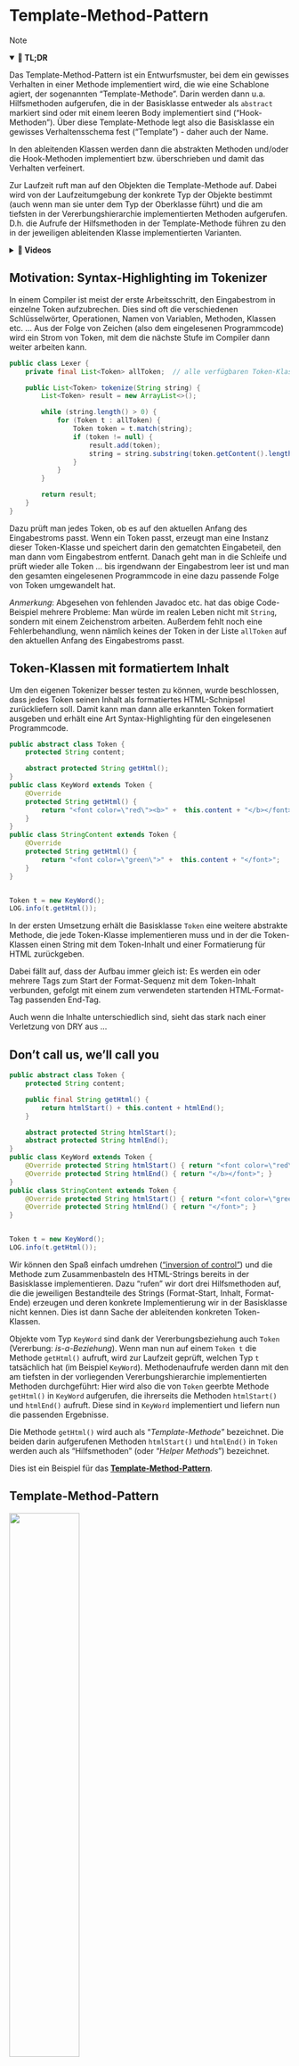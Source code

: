 # Template-Method-Pattern

> [!NOTE]
>
> <details open>
>
> <summary><strong>🎯 TL;DR</strong></summary>
>
> Das Template-Method-Pattern ist ein Entwurfsmuster, bei dem ein
> gewisses Verhalten in einer Methode implementiert wird, die wie eine
> Schablone agiert, der sogenannten “Template-Methode”. Darin werden
> dann u.a. Hilfsmethoden aufgerufen, die in der Basisklasse entweder
> als `abstract` markiert sind oder mit einem leeren Body implementiert
> sind (“Hook-Methoden”). Über diese Template-Methode legt also die
> Basisklasse ein gewisses Verhaltensschema fest (“Template”) - daher
> auch der Name.
>
> In den ableitenden Klassen werden dann die abstrakten Methoden
> und/oder die Hook-Methoden implementiert bzw. überschrieben und damit
> das Verhalten verfeinert.
>
> Zur Laufzeit ruft man auf den Objekten die Template-Methode auf. Dabei
> wird von der Laufzeitumgebung der konkrete Typ der Objekte bestimmt
> (auch wenn man sie unter dem Typ der Oberklasse führt) und die am
> tiefsten in der Vererbungshierarchie implementierten Methoden
> aufgerufen. D.h. die Aufrufe der Hilfsmethoden in der Template-Methode
> führen zu den in der jeweiligen ableitenden Klasse implementierten
> Varianten.
>
> </details>
>
> <details>
>
> <summary><strong>🎦 Videos</strong></summary>
>
> - [VL Template-Method-Pattern](https://youtu.be/EE-n2T6AO-g)
>
> </details>

## Motivation: Syntax-Highlighting im Tokenizer

In einem Compiler ist meist der erste Arbeitsschritt, den Eingabestrom
in einzelne Token aufzubrechen. Dies sind oft die verschiedenen
Schlüsselwörter, Operationen, Namen von Variablen, Methoden, Klassen
etc. … Aus der Folge von Zeichen (also dem eingelesenen Programmcode)
wird ein Strom von Token, mit dem die nächste Stufe im Compiler dann
weiter arbeiten kann.

``` java
public class Lexer {
    private final List<Token> allToken;  // alle verfügbaren Token-Klassen

    public List<Token> tokenize(String string) {
        List<Token> result = new ArrayList<>();

        while (string.length() > 0) {
            for (Token t : allToken) {
                Token token = t.match(string);
                if (token != null) {
                    result.add(token);
                    string = string.substring(token.getContent().length(), string.length());
                }
            }
        }

        return result;
    }
}
```

Dazu prüft man jedes Token, ob es auf den aktuellen Anfang des
Eingabestroms passt. Wenn ein Token passt, erzeugt man eine Instanz
dieser Token-Klasse und speichert darin den gematchten Eingabeteil, den
man dann vom Eingabestrom entfernt. Danach geht man in die Schleife und
prüft wieder alle Token … bis irgendwann der Eingabestrom leer ist und
man den gesamten eingelesenen Programmcode in eine dazu passende Folge
von Token umgewandelt hat.

*Anmerkung*: Abgesehen von fehlenden Javadoc etc. hat das obige
Code-Beispiel mehrere Probleme: Man würde im realen Leben nicht mit
`String`, sondern mit einem Zeichenstrom arbeiten. Außerdem fehlt noch
eine Fehlerbehandlung, wenn nämlich keines der Token in der Liste
`allToken` auf den aktuellen Anfang des Eingabestroms passt.

## Token-Klassen mit formatiertem Inhalt

Um den eigenen Tokenizer besser testen zu können, wurde beschlossen,
dass jedes Token seinen Inhalt als formatiertes HTML-Schnipsel
zurückliefern soll. Damit kann man dann alle erkannten Token formatiert
ausgeben und erhält eine Art Syntax-Highlighting für den eingelesenen
Programmcode.

``` java
public abstract class Token {
    protected String content;

    abstract protected String getHtml();
}
public class KeyWord extends Token {
    @Override
    protected String getHtml() {
        return "<font color=\"red\"><b>" +  this.content + "</b></font>";
    }
}
public class StringContent extends Token {
    @Override
    protected String getHtml() {
        return "<font color=\"green\">" +  this.content + "</font>";
    }
}


Token t = new KeyWord();
LOG.info(t.getHtml());
```

In der ersten Umsetzung erhält die Basisklasse `Token` eine weitere
abstrakte Methode, die jede Token-Klasse implementieren muss und in der
die Token-Klassen einen String mit dem Token-Inhalt und einer
Formatierung für HTML zurückgeben.

Dabei fällt auf, dass der Aufbau immer gleich ist: Es werden ein oder
mehrere Tags zum Start der Format-Sequenz mit dem Token-Inhalt
verbunden, gefolgt mit einem zum verwendeten startenden HTML-Format-Tag
passenden End-Tag.

Auch wenn die Inhalte unterschiedlich sind, sieht das stark nach einer
Verletzung von DRY aus …

## Don’t call us, we’ll call you

``` java
public abstract class Token {
    protected String content;

    public final String getHtml() {
        return htmlStart() + this.content + htmlEnd();
    }

    abstract protected String htmlStart();
    abstract protected String htmlEnd();
}
public class KeyWord extends Token {
    @Override protected String htmlStart() { return "<font color=\"red\"><b>"; }
    @Override protected String htmlEnd() { return "</b></font>"; }
}
public class StringContent extends Token {
    @Override protected String htmlStart() { return "<font color=\"green\">"; }
    @Override protected String htmlEnd() { return "</font>"; }
}


Token t = new KeyWord();
LOG.info(t.getHtml());
```

Wir können den Spaß einfach umdrehen ([“inversion of
control”](https://en.wikipedia.org/wiki/Inversion_of_control)) und die
Methode zum Zusammenbasteln des HTML-Strings bereits in der Basisklasse
implementieren. Dazu “rufen” wir dort drei Hilfsmethoden auf, die die
jeweiligen Bestandteile des Strings (Format-Start, Inhalt, Format-Ende)
erzeugen und deren konkrete Implementierung wir in der Basisklasse nicht
kennen. Dies ist dann Sache der ableitenden konkreten Token-Klassen.

Objekte vom Typ `KeyWord` sind dank der Vererbungsbeziehung auch `Token`
(Vererbung: *is-a-Beziehung*). Wenn man nun auf einem `Token t` die
Methode `getHtml()` aufruft, wird zur Laufzeit geprüft, welchen Typ `t`
tatsächlich hat (im Beispiel `KeyWord`). Methodenaufrufe werden dann mit
den am tiefsten in der vorliegenden Vererbungshierarchie implementierten
Methoden durchgeführt: Hier wird also die von `Token` geerbte Methode
`getHtml()` in `KeyWord` aufgerufen, die ihrerseits die Methoden
`htmlStart()` und `htmlEnd()` aufruft. Diese sind in `KeyWord`
implementiert und liefern nun die passenden Ergebnisse.

Die Methode `getHtml()` wird auch als “*Template-Methode*” bezeichnet.
Die beiden darin aufgerufenen Methoden `htmlStart()` und `htmlEnd()` in
`Token` werden auch als “Hilfsmethoden” (oder “*Helper Methods*”)
bezeichnet.

Dies ist ein Beispiel für das
**[Template-Method-Pattern](https://en.wikipedia.org/wiki/Template_method_pattern)**.

## Template-Method-Pattern

<img src="images/template-method.png" width="50%">

### Aufbau Template-Method-Pattern

In der Basisklasse implementiert man eine Template-Methode (in der
Skizze `templateMethod`), die sich auf anderen in der Basisklasse
deklarierten (Hilfs-) Methoden “abstützt” (diese also aufruft; in der
Skizze `method1`, `method2`, `method3`). Diese Hilfsmethoden können als
`abstract` markiert werden und müssen dann von den ableitenden Klassen
implementiert werden (in der Skizze `method1` und `method2`). Man kann
aber auch einige/alle dieser aufgerufenen Hilfsmethoden in der
Basisklasse implementieren (beispielsweise mit einem leeren Body -
sogenannte “Hook”-Methoden) und die ableitenden Klassen *können* dann
diese Methoden überschreiben und das Verhalten so neu formulieren (in
der Skizze `method3`).

Damit werden Teile des Verhaltens an die ableitenden Klassen
ausgelagert.

### Verwandtschaft zum Strategy-Pattern

Das Template-Method-Pattern hat eine starke Verwandtschaft zum
Strategy-Pattern.

Im Strategy-Pattern haben wir Verhalten komplett an andere Objekte
*delegiert*, indem wir in einer Methode einfach die passende Methode auf
dem übergebenen Strategie-Objekt aufgerufen haben.

Im Template-Method-Pattern nutzen wir statt Delegation die Mechanismen
Vererbung und dynamische Polymorphie und definieren in der Basis-Klasse
abstrakte oder Hook-Methoden, die wir bereits in der Template-Methode
der Basis-Klasse aufrufen. Damit ist das grobe Verhalten in der
Basis-Klasse festgelegt, wird aber in den ableitenden Klassen durch das
dortige Definieren oder Überschreiben der Hilfsmethoden verfeinert. Zur
Laufzeit werden dann durch die dynamische Polymorphie die tatsächlich
implementierten Hilfsmethoden in den ableitenden Klassen aufgerufen.
Damit lagert man im Template-Method-Pattern gewissermaßen nur Teile des
Verhaltens an die ableitenden Klassen aus.

## Wrap-Up

Template-Method-Pattern: Verhaltensänderung durch Vererbungsbeziehungen

- Basis-Klasse:
  - Template-Methode, die Verhalten definiert und Hilfsmethoden aufruft
  - Hilfsmethoden: Abstrakte Methoden (oder “Hook”:
    Basis-Implementierung)
- Ableitende Klassen: Verfeinern Verhalten durch Implementieren der
  Hilfsmethoden
- Zur Laufzeit: Dynamische Polymorphie: Aufruf der Template-Methode
  nutzt die im tatsächlichen Typ des Objekts implementierten
  Hilfsmethoden

## 📖 Zum Nachlesen

- Eilebrecht und Starke ([2013](#ref-Eilebrecht2013))
- Gamma u. a. ([2011](#ref-Gamma2011))

------------------------------------------------------------------------

> [!TIP]
>
> <details>
>
> <summary><strong>✅ Lernziele</strong></summary>
>
> - k3: Template-Method-Entwurfsmuster praktisch anwenden
>
> </details>
>
> <details>
>
> <summary><strong>🧩 Quizzes</strong></summary>
>
> - [Quiz Template-Method-Pattern
>   (ILIAS)](https://www.hsbi.de/elearning/goto.php?target=tst_1106538&client_id=FH-Bielefeld)
>
> </details>
>
> <details>
>
> <summary><strong>🏅 Challenges</strong></summary>
>
> Schreiben Sie eine abstrakte Klasse Drucker. Implementieren Sie die
> Funktion `kopieren`, bei der zuerst die Funktion `scannen` und dann
> die Funktion `drucken` aufgerufen wird. Der Kopiervorgang ist für alle
> Druckertypen identisch, das Scannen und Drucken ist abhängig vom
> Druckertyp.
>
> Implementieren Sie zusätzlich zwei unterschiedliche Druckertypen.
>
> - `Tintendrucker extends Drucker`
> - `Laserdrucker extends Drucker`
> - `Tintendrucker#scannen` loggt den Text “Scanne das Dokument mit dem
>   Tintendrucker.”
> - `Laserdrucker#scannen` loggt den Text “Scanne das Dokument mit dem
>   Laserdrucker.”
> - `Tintendrucker#drucken` loggt den Text “Drucke das Dokument auf dem
>   Tintendrucker.”
> - `Laserdrucker#drucken` loggt den Text “Drucke das Dokument auf dem
>   Laserdrucker.”
>
> Nutzen Sie das Template-Method-Pattern.
>
> </details>

------------------------------------------------------------------------

> [!NOTE]
>
> <details>
>
> <summary><strong>👀 Quellen</strong></summary>
>
> <div id="refs" class="references csl-bib-body hanging-indent"
> entry-spacing="0">
>
> <div id="ref-Eilebrecht2013" class="csl-entry">
>
> Eilebrecht, K., und G. Starke. 2013. *Patterns kompakt*. Springer.
>
> </div>
>
> <div id="ref-Gamma2011" class="csl-entry">
>
> Gamma, E., R. Helm, R. E. Johnson, und J. Vlissides. 2011. *Design
> Patterns*. Addison-Wesley.
>
> </div>
>
> </div>
>
> </details>

------------------------------------------------------------------------

<img src="https://licensebuttons.net/l/by-sa/4.0/88x31.png" width="10%">

Unless otherwise noted, this work is licensed under CC BY-SA 4.0.

<blockquote><p><sup><sub><strong>Last modified:</strong> e9b0bb0 (markdown: switch to leaner yaml header (#31), 2025-08-08)<br></sub></sup></p></blockquote>
